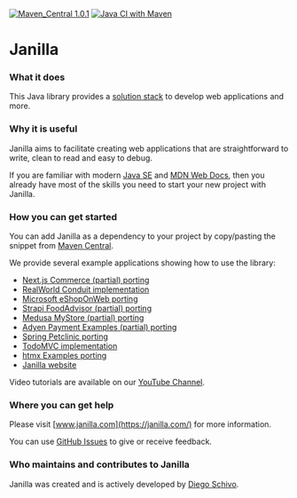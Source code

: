 [![Maven_Central 1.0.1](https://img.shields.io/badge/Maven_Central-1.0.1-blue)](https://central.sonatype.com/artifact/com.janilla/janilla)
[![Java CI with Maven](https://github.com/diego-schivo/janilla/actions/workflows/maven.yml/badge.svg)](https://github.com/diego-schivo/janilla/actions/workflows/maven.yml)

# Janilla

### What it does

This Java library provides a [solution stack](https://en.wikipedia.org/wiki/Solution_stack) to develop web applications and more.

### Why it is useful

Janilla aims to facilitate creating web applications that are straightforward to write, clean to read and easy to debug.
 
If you are familiar with modern [Java SE](https://docs.oracle.com/en/java/javase/21/index.html) and [MDN Web Docs](https://developer.mozilla.org/), then you already have most of the skills you need to start your new project with Janilla.

### How you can get started

You can add Janilla as a dependency to your project by copy/pasting the snippet from [Maven Central](https://central.sonatype.com/artifact/com.janilla/janilla).

We provide several example applications showing how to use the library: 

- [Next.js Commerce (partial) porting](https://github.com/diego-schivo/janilla-acmestore)
- [RealWorld Conduit implementation](https://github.com/diego-schivo/janilla-conduit)
- [Microsoft eShopOnWeb porting](https://github.com/diego-schivo/janilla-eshopweb)
- [Strapi FoodAdvisor (partial) porting](https://github.com/diego-schivo/janilla-foodadvisor)
- [Medusa MyStore (partial) porting](https://github.com/diego-schivo/janilla-mystore)
- [Adyen Payment Examples (partial) porting](https://github.com/diego-schivo/janilla-payment)
- [Spring Petclinic porting](https://github.com/diego-schivo/janilla-petclinic)
- [TodoMVC implementation](https://github.com/diego-schivo/janilla-todomvc)
- [htmx Examples porting](https://github.com/diego-schivo/janilla-uxpatterns)
- [Janilla website](https://github.com/diego-schivo/janilla-website)

Video tutorials are available on our [YouTube Channel](https://www.youtube.com/@janilla).

### Where you can get help

Please visit [www.janilla.com](https://janilla.com/) for more information.

You can use [GitHub Issues](https://github.com/diego-schivo/janilla/issues) to give or receive feedback.

### Who maintains and contributes to Janilla

Janilla was created and is actively developed by [Diego Schivo](https://github.com/diego-schivo).
